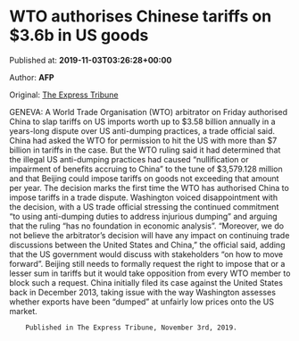 
# WTO authorises Chinese tariffs on $3.6b in US goods

Published at: **2019-11-03T03:26:28+00:00**

Author: **AFP**

Original: [The Express Tribune](https://tribune.com.pk/story/2092440/2-wto-authorises-chinese-tariffs-3-6b-us-goods/)

GENEVA: A World Trade Organisation (WTO) arbitrator on Friday authorised China to slap tariffs on US imports worth up to $3.58 billion annually in a years-long dispute over US anti-dumping practices, a trade official said.
China had asked the WTO for permission to hit the US with more than $7 billion in tariffs in the case.
But the WTO ruling said it had determined that the illegal US anti-dumping practices had caused “nullification or impairment of benefits accruing to China” to the tune of $3,579.128 million and that Beijing could impose tariffs on goods not exceeding that amount per year. The decision marks the first time the WTO has authorised China to impose tariffs in a trade dispute.
Washington voiced disappointment with the decision, with a US trade official stressing the continued commitment “to using anti-dumping duties to address injurious dumping” and arguing that the ruling “has no foundation in economic analysis”.
“Moreover, we do not believe the arbitrator’s decision will have any impact on continuing trade discussions between the United States and China,” the official said, adding that the US government would discuss with stakeholders “on how to move forward”.
Beijing still needs to formally request the right to impose that or a lesser sum in tariffs but it would take opposition from every WTO member to block such a request.
China initially filed its case against the United States back in December 2013, taking issue with the way Washington assesses whether exports have been “dumped” at unfairly low prices onto the US market.

        Published in The Express Tribune, November 3rd, 2019.
      
